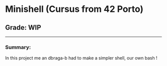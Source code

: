 # **Minishell (Cursus from 42 Porto)**
## **Grade: WIP**
---
### **Summary:**
In this project me an dbraga-b had to make a simpler shell, our own bash !
